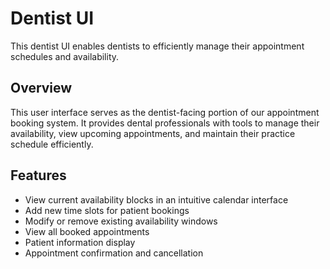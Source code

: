 # Dentist UI

This dentist UI enables dentists to efficiently manage their appointment schedules and availability.

## Overview

This user interface serves as the dentist-facing portion of our appointment booking system. It provides dental professionals with tools to manage their availability, view upcoming appointments, and maintain their practice schedule efficiently.

## Features

- View current availability blocks in an intuitive calendar interface
- Add new time slots for patient bookings
- Modify or remove existing availability windows
- View all booked appointments
- Patient information display
- Appointment confirmation and cancellation

